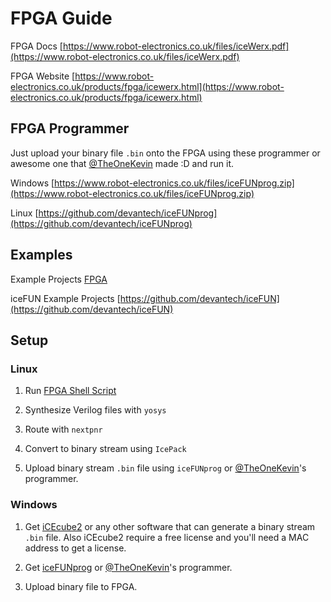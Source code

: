 # FPGA Guide

FPGA Docs [https://www.robot-electronics.co.uk/files/iceWerx.pdf](https://www.robot-electronics.co.uk/files/iceWerx.pdf)

FPGA Website [https://www.robot-electronics.co.uk/products/fpga/icewerx.html](https://www.robot-electronics.co.uk/products/fpga/icewerx.html)

## FPGA Programmer

Just upload your binary file `.bin` onto the FPGA using these programmer or awesome one that [@TheOneKevin](https://github.com/TheOneKevin) made :D and run it.

Windows [https://www.robot-electronics.co.uk/files/iceFUNprog.zip](https://www.robot-electronics.co.uk/files/iceFUNprog.zip)

Linux [https://github.com/devantech/iceFUNprog](https://github.com/devantech/iceFUNprog)

## Examples

Example Projects [FPGA](./FPGA)

iceFUN Example Projects [https://github.com/devantech/iceFUN](https://github.com/devantech/iceFUN)

## Setup

### Linux

1. Run [FPGA Shell Script](/tools/FPGA/README.md)

2. Synthesize Verilog files with `yosys`

3. Route with `nextpnr`

3. Convert to binary stream using `IcePack`

4. Upload binary stream `.bin` file using `iceFUNprog` or [@TheOneKevin](https://github.com/TheOneKevin)'s programmer.

### Windows

1. Get [iCEcube2](http://www.latticesemi.com/iCEcube2) or any other software that can generate a binary stream `.bin` file. Also iCEcube2 require a free license and you'll need a MAC address to get a license.

2. Get [iceFUNprog](https://www.robot-electronics.co.uk/files/iceFUNprog.zip) or [@TheOneKevin](https://github.com/TheOneKevin)'s programmer.

3. Upload binary file to FPGA.